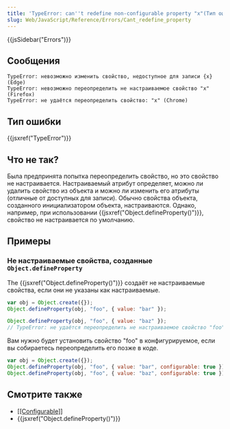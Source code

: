 ```yaml
---
title: 'TypeError: can''t redefine non-configurable property "x"(Тип ошибки: не удаётся переопределить настраиваемое свойство "x")'
slug: Web/JavaScript/Reference/Errors/Cant_redefine_property
---
```


{{jsSidebar("Errors")}}

## Сообщения

```
TypeError: невозможно изменить свойство, недоступное для записи {x} (Edge)
TypeError: невозможно переопределить не настраиваемое свойство "x" (Firefox)
TypeError: не удаётся переопределить свойство: "x" (Chrome)
```

## Тип ошибки

{{jsxref("TypeError")}}

## Что не так?

Была предпринята попытка переопределить свойство, но это свойство не настраивается. Настраиваемый атрибут определяет, можно ли удалить свойство из объекта и можно ли изменить его атрибуты (отличные от доступных для записи). Обычно свойства объекта, созданного инициализатором объекта, настраиваются. Однако, например, при использовании {{jsxref("Object.defineProperty()")}}, свойство не настраивается по умолчанию.

## Примеры

### Не настраиваемые свойства, созданные `Object.defineProperty`

The {{jsxref("Object.defineProperty()")}} создаёт не настраиваемые свойства, если они не указаны как настраиваемые.

```js example-bad
var obj = Object.create({});
Object.defineProperty(obj, "foo", { value: "bar" });

Object.defineProperty(obj, "foo", { value: "baz" });
// TypeError: не удаётся переопределить не настраиваемое свойство "foo"
```

Вам нужно будет установить свойство "foo" в конфигурируемое, если вы собираетесь переопределить его позже в коде.

```js example-good
var obj = Object.create({});
Object.defineProperty(obj, "foo", { value: "bar", configurable: true });
Object.defineProperty(obj, "foo", { value: "baz", configurable: true });
```

## Смотрите также

- [\[\[Configurable\]\]](/ru/docs/Web/JavaScript/Data_structures#Properties)
- {{jsxref("Object.defineProperty()")}}
